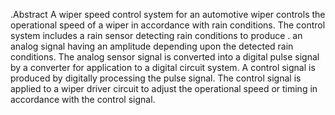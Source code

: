 .Abstract
A wiper speed control system for an automotive wiper controls the operational speed of a wiper in accordance with rain conditions. The control system includes a rain sensor detecting rain conditions to produce . an analog signal having an amplitude depending upon the detected rain conditions. The analog sensor signal is converted into a digital pulse signal by a converter for application to a digital circuit system. A control signal is produced by digitally processing the pulse signal. The control signal is applied to a wiper driver circuit to adjust the operational speed or timing in accordance with the control signal.

